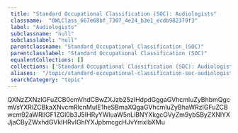```yaml
--- 
 title: "Standard Occupational Classification (SOC): Audiologists" 
 classname:  "OWLClass_667e68bf_7307_4e24_b3e1_ecdb982379f3" 
 label: "Audiologists" 
 subclassname: "null" 
 subclasslabel: "null" 
 parentclassname: "Standard_Occupational_Classification_(SOC)" 
 parentclasslabel: "Standard Occupational Classification (SOC)" 
 equalentCollections: [] 
 collections: ['Standard Occupational Classification (SOC): Audiologists']
 aliases:  "/topic/standard-occupational-classification-soc-audiologists"  
 searchCategory: "topic" 
---
```

QXNzZXNzIGFuZCB0cmVhdCBwZXJzb25zIHdpdGggaGVhcmluZyBhbmQgcmVsYXRlZCBkaXNvcmRlcnMuIE1heSBmaXQgaGVhcmluZyBhaWRzIGFuZCBwcm92aWRlIGF1ZGl0b3J5IHRyYWluaW5nLiBNYXkgcGVyZm9ybSByZXNlYXJjaCByZWxhdGVkIHRvIGhlYXJpbmcgcHJvYmxlbXMu